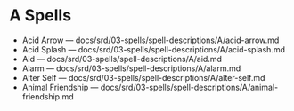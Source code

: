 # A Spells

- Acid Arrow — docs/srd/03-spells/spell-descriptions/A/acid-arrow.md
- Acid Splash — docs/srd/03-spells/spell-descriptions/A/acid-splash.md
- Aid — docs/srd/03-spells/spell-descriptions/A/aid.md
- Alarm — docs/srd/03-spells/spell-descriptions/A/alarm.md
- Alter Self — docs/srd/03-spells/spell-descriptions/A/alter-self.md
- Animal Friendship — docs/srd/03-spells/spell-descriptions/A/animal-friendship.md
